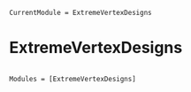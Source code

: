 ```@meta
CurrentModule = ExtremeVertexDesigns
```

# ExtremeVertexDesigns

```@index
```

```@autodocs
Modules = [ExtremeVertexDesigns]
```
